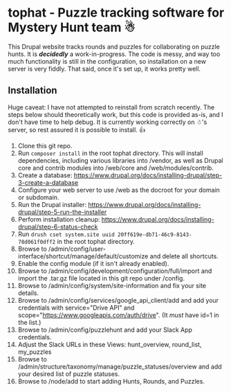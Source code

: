 # tophat - Puzzle tracking software for Mystery Hunt team &#x2603;&#xFE0E;
This Drupal website tracks rounds and puzzles for collaborating on puzzle hunts.
It is ***decidedly*** a work-in-progress. The code is messy, and way too much
functionality is still in the configuration, so installation on a new server
is very fiddly. That said, once it's set up, it works pretty well.

## Installation
Huge caveat: I have not attempted to reinstall from scratch recently. The steps
below should theoretically work, but this code is provided as-is, and I don't
have time to help debug. It is currently working correctly on &#x2603;&#xFE0E;'s
server, so rest assured it is possible to install. 👍

1. Clone this git repo.
1. Run `composer install` in the root tophat directory. This will install
   dependencies, including various libraries into /vendor, as well as Drupal
   core and contrib modules into /web/core and /web/modules/contrib.
1. Create a database:
   https://www.drupal.org/docs/installing-drupal/step-3-create-a-database
1. Configure your web server to use /web as the docroot for your domain or
   subdomain.
1. Run the Drupal installer:
   https://www.drupal.org/docs/installing-drupal/step-5-run-the-installer
1. Perform installation cleanup:
   https://www.drupal.org/docs/installing-drupal/step-6-status-check
1. Run `drush cset system.site uuid 20ff619e-db71-46c9-8143-78d061f0dff2` in
   the root tophat directory.
1. Browse to /admin/config/user-interface/shortcut/manage/default/customize and
   delete all shortcuts.
1. Enable the config module (if it isn't already enabled).
1. Browse to /admin/config/development/configuration/full/import and import
   the .tar.gz file located in this git repo under /config.
1. Browse to /admin/config/system/site-information and fix your site details.
1. Browse to /admin/config/services/google_api_client/add and add your
   credentials with service="Drive API" and
   scope="https://www.googleapis.com/auth/drive". (It *must* have id=1 in the
   list.)
1. Browse to /admin/config/puzzlehunt and add your Slack App credentials.
1. Adjust the Slack URLs in these Views: hunt_overview, round_list, my_puzzles
1. Browse to /admin/structure/taxonomy/manage/puzzle_statuses/overview and add
   your desired list of puzzle statuses.
1. Browse to /node/add to start adding Hunts, Rounds, and Puzzles.

